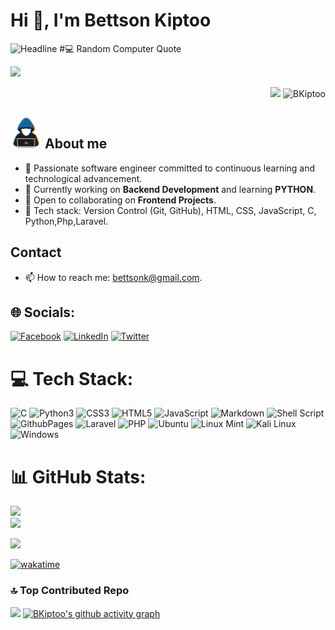 # Hi 👋, I'm Bettson Kiptoo
<img src="https://readme-typing-svg.herokuapp.com?color=0000FF&size=32&center=true&vCenter=true&width=600&height=50&lines=Hi+there+I'm+Bettson+Kiptoo+%F0%9F%91%8B%3B%F0%9F%91%A8%E2%80%8D%F0%9F%92%BB+++Full-Stack+Developer%3BSoftware+Engineer%3BProblem+Solver%3BCodebase%3A++Stable+" alt="Headline" />
#💻 Random Computer Quote

![](https://quotes-github-readme.vercel.app/api?type=horizontal&theme=tokyonight&category=computer)



<!-- ![GitHub Activity Graph](https://activity-graph.herokuapp.com/graph?username=MachariaP&bg_color=1d2a3a&color=5BCDEC&line=5BCDEC&point=FFFFFF&hide_border=true) -->

<p align="right">
  <img src="https://media.giphy.com/media/WUlplcMpOCEmTGBtBW/giphy.gif" width="30">
  <img src="https://komarev.com/ghpvc/?username=BKiptoo&label=Profile%20views&color=0e75b6&style=flat" alt="BKiptoo" />
</p>


## <picture><img src = "https://github.com/0xAbdulKhalid/0xAbdulKhalid/raw/main/assets/mdImages/about_me.gif" width = 50px></picture> **About me**

- 🌱 Passionate software engineer committed to continuous learning and technological advancement.
- 🔭 Currently working on **Backend Development** and learning **PYTHON**.
- 👯 Open to collaborating on **Frontend Projects**.
- 💬 Tech stack: Version Control (Git, GitHub), HTML, CSS, JavaScript, C, Python,Php,Laravel.

## Contact

- 📫 How to reach me: [bettsonk@gmail.com](mailto:bettsonk@gmail.com).


## 🌐 Socials:
[![Facebook](https://img.shields.io/badge/Facebook-%231877F2.svg?logo=Facebook&logoColor=white)](https://www.facebook.com/bettson.kiptoo.1) [![LinkedIn](https://img.shields.io/badge/LinkedIn-%230077B5.svg?logo=linkedin&logoColor=white)](https://www.linkedin.com/in/bettson-kiptoo-551b33246/) [![Twitter](https://img.shields.io/badge/Twitter-%231DA1F2.svg?logo=Twitter&logoColor=white)](https://twitter.com/BettsonKiptoo1)

# 💻 Tech Stack:
![C](https://img.shields.io/badge/c-%2300599C.svg?style=for-the-badge&logo=c&logoColor=white) 
![Python3](https://img.shields.io/badge/python3-%233776AB.svg?style=for-the-badge&logo=python&logoColor=white) ![CSS3](https://img.shields.io/badge/css3-%231572B6.svg?style=for-the-badge&logo=css3&logoColor=white) ![HTML5](https://img.shields.io/badge/html5-%23E34F26.svg?style=for-the-badge&logo=html5&logoColor=white) ![JavaScript](https://img.shields.io/badge/javascript-%23323330.svg?style=for-the-badge&logo=javascript&logoColor=%23F7DF1E) ![Markdown](https://img.shields.io/badge/markdown-%23000000.svg?style=for-the-badge&logo=markdown&logoColor=white) ![Shell Script](https://img.shields.io/badge/shell_script-%23121011.svg?style=for-the-badge&logo=gnu-bash&logoColor=white) ![GithubPages](https://img.shields.io/badge/github%20pages-121013?style=for-the-badge&logo=github&logoColor=white) ![Laravel](https://img.shields.io/badge/laravel-%23FF2D20.svg?style=for-the-badge&logo=laravel&logoColor=white) ![PHP](https://img.shields.io/badge/php-%23777BB4.svg?style=for-the-badge&logo=php&logoColor=white) ![Ubuntu](https://img.shields.io/badge/ubuntu-E95420?style=for-the-badge&logo=ubuntu&logoColor=white) ![Linux Mint](https://img.shields.io/badge/Linux%20Mint-87CF3E?style=for-the-badge&logo=linuxmint&logoColor=white) ![Kali Linux](https://img.shields.io/badge/Kali_Linux-557C94?style=for-the-badge&logo=kali-linux&logoColor=white) ![Windows](https://img.shields.io/badge/Windows-0078D6?style=for-the-badge&logo=windows&logoColor=white)




# 📊 GitHub Stats:
![](https://github-readme-stats.vercel.app/api?username=BKiptoo&theme=dark&hide_border=false&include_all_commits=true&count_private=true)<br/>
![](https://github-readme-streak-stats.herokuapp.com/?user=BKiptoo&theme=dark&hide_border=false)<br/>




![](https://github-readme-stats.vercel.app/api/top-langs/?username=BKiptoo&theme=dark&hide_border=false&include_all_commits=true&count_private=true&layout=compact)

[![wakatime](https://wakatime.com/badge/github/BKiptoo/BKiptoo.svg)](https://wakatime.com/badge/github/BKiptoo/BKiptoo)



### 🔝 Top Contributed Repo
![](https://github-contributor-stats.vercel.app/api?username=BKiptoo&limit=5&theme=chalk&combine_all_yearly_contributions=true)
[![BKiptoo's github activity graph](https://github-readme-activity-graph.vercel.app/graph?username=BKiptoo&bg_color=ffffff&color=9e4c98&line=9e4c98&point=403d3d&area=true&hide_border=true)](https://github.com/ashutosh00710/github-readme-activity-graph)
